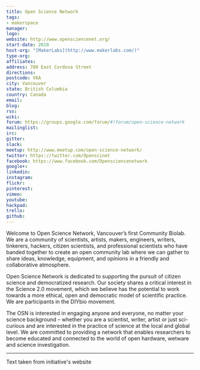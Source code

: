 ```yaml
---
title: Open Science Network
tags:
- makerspace
manager: 
logo: 
website: http://www.opensciencenet.org/
start-date: 2010
host-org: "[MakerLabs](http://www.makerlabs.com/)"
type-org: 
affiliates: 
address: 780 East Cordova Street
directions: 
postcode: V6A
city: Vancouver
state: British Columbia
country: Canada
email: 
blog: 
rss: 
wiki: 
forum: https://groups.google.com/forum/#!forum/open-science-network
mailinglist: 
irc: 
gitter: 
slack: 
meetup: http://www.meetup.com/open-science-network/
twitter: https://twitter.com/Openscinet
facebook: https://www.facebook.com/Opensciencenetwork
google+: 
linkedin: 
instagram: 
flickr: 
pinterest: 
vimeo: 
youtube: 
hackpad: 
trello: 
github: 
---
```


Welcome to Open Science Network, Vancouver’s first Community Biolab. We are a community of scientists, artists, makers, engineers, writers, tinkerers, hackers, citizen scientists, and professional scientists who have banded together to create an open community lab where we can gather to share ideas, knowledge, equipment, and opinions in a friendly and collaborative atmosphere.

Open Science Network is dedicated to supporting the pursuit of citizen science and democratized research. Our society shares a critical interest in the Science 2.0 movement, which we believe has the potential to work towards a more ethical, open and democratic model of scientific practice. We are participants in the DIYbio movement.

The OSN is interested in engaging anyone and everyone, no matter your science background – whether you are a scientist, writer, artist or just sci-curious and are interested in the practice of science at the local and global level. We are committed to providing a network that enables researchers to become educated and connected to the world of open hardware, wetware and science investigation.

---
Text taken from initiative's website
